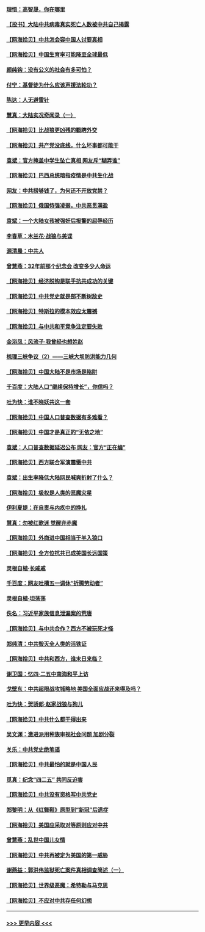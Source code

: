 #### [理悟：高智晟，你在哪里](../pages/nsc993/n12953115.md?t=05170302) 
#### [【投书】大陆中共病毒真实死亡人数被中共自己揭露](../pages/nsc993/n12953050.md?t=05170302) 
#### [【网海拾贝】中共怎会容中国人讨要真相](../pages/nsc993/n12952161.md?t=05170302) 
#### [【网海拾贝】中国生育率可能降至全球最低](../pages/nsc993/n12948793.md?t=05170302) 
#### [颜纯钩：没有公义的社会有多可怕？](../pages/nsc993/n12947626.md?t=05170302) 
#### [付宁：基督徒为什么应该声援法轮功？](../pages/nsc993/n12947233.md?t=05170302) 
#### [陈达：人无避雷针](../pages/nsc993/n12947098.md?t=05170302) 
#### [慧真：大陆实况奇闻录（一）](../pages/nsc993/n12945811.md?t=05170302) 
#### [【网海拾贝】比战狼更凶残的戳瞎外交](../pages/nsc993/n12945717.md?t=05170302) 
#### [【网海拾贝】共产党没底线，什么坏事都可能干](../pages/nsc993/n12942090.md?t=05170302) 
#### [袁斌：官方掩盖中学生坠亡真相 网友斥“糊弄谁”](../pages/nsc993/n12942029.md?t=05170302) 
#### [【网海拾贝】巴西总统暗指疫情是中共生化战](../pages/nsc993/n12938999.md?t=05170302) 
#### [网友：中共捞够钱了，为何还不开放党禁？](../pages/nsc993/n12938952.md?t=05170302) 
#### [【网海拾贝】俄国恃强凌弱，中共恶贯满盈](../pages/nsc993/n12936626.md?t=05170302) 
#### [袁斌：一个大陆女孩被强奸后报警的屈辱经历](../pages/nsc993/n12936547.md?t=05170302) 
#### [李春草：木兰花·战狼与美谍](../pages/nsc993/n12935995.md?t=05170302) 
#### [源清晨：中共人](../pages/nsc993/n12935589.md?t=05170302) 
#### [曾慧燕：32年前那个纪念会 改变多少人命运](../pages/nsc993/n12934233.md?t=05170302) 
#### [【网海拾贝】经济脱钩是联手抗共成功的关键](../pages/nsc993/n12934176.md?t=05170302) 
#### [【网海拾贝】中共党史就是部不断树敌史](../pages/nsc993/n12932844.md?t=05170302) 
#### [【网海拾贝】特斯拉的模本效应太震撼](../pages/nsc993/n12925626.md?t=05170302) 
#### [【网海拾贝】与中共和平竞争注定要失败](../pages/nsc993/n12923326.md?t=05170302) 
#### [金浴凤：风流子‧我曾经也想姓赵](../pages/nsc993/n12920911.md?t=05170302) 
#### [梳理三峡争议（2）——三峡大坝防洪能力几何](../pages/nsc993/n12920173.md?t=05170302) 
#### [【网海拾贝】中国大陆不是市场是陷阱](../pages/nsc993/n12920143.md?t=05170302) 
#### [千百度：大陆人口“继续保持增长”，你信吗？](../pages/nsc993/n12918946.md?t=05170302) 
#### [吐为快：谁不晓妖共这一套](../pages/nsc993/n12918941.md?t=05170302) 
#### [【网海拾贝】中国人口普查数据有多难看？](../pages/nsc993/n12917822.md?t=05170302) 
#### [【网海拾贝】中国才是真正的“无依之地”](../pages/nsc993/n12915845.md?t=05170302) 
#### [袁斌：人口普查数据延迟公布 网友：官方“正在编”](../pages/nsc993/n12915748.md?t=05170302) 
#### [【网海拾贝】西方联合军演震慑中共](../pages/nsc993/n12913466.md?t=05170302) 
#### [袁斌：出生率降低大陆网民喊爽折射了什么？](../pages/nsc993/n12913365.md?t=05170302) 
#### [【网海拾贝】极权是人类的恶魔灾星](../pages/nsc993/n12910697.md?t=05170302) 
#### [伊利夏提：在自责与内疚中的挣扎](../pages/nsc993/n12910493.md?t=05170302) 
#### [慧真：勿被红歌迷 觉醒弃赤魔](../pages/nsc993/n12910485.md?t=05170302) 
#### [【网海拾贝】外商进中国相当于羊入狼口](../pages/nsc993/n12908274.md?t=05170302) 
#### [【网海拾贝】全方位抗共已成美国长远国策](../pages/nsc993/n12906878.md?t=05170302) 
#### [灵根自植‧长戚戚](../pages/nsc993/n12905585.md?t=05170302) 
#### [千百度：网友吐槽五一调休“折腾劳动者”](../pages/nsc993/n12905934.md?t=05170302) 
#### [灵根自植‧坦荡荡](../pages/nsc993/n12905562.md?t=05170302) 
#### [佚名：习近平家族信息泄漏案的荒唐](../pages/nsc993/n12904705.md?t=05170302) 
#### [【网海拾贝】与中共合作？西方不被玩死才怪](../pages/nsc993/n12903873.md?t=05170302) 
#### [郑纯清：中共毁灭全人类的活铁证](../pages/nsc993/n12903785.md?t=05170302) 
#### [【网海拾贝】中共和西方，谁末日来临？](../pages/nsc993/n12903482.md?t=05170302) 
#### [谢卫国：忆四‧二五中南海和平上访](../pages/nsc993/n12902192.md?t=05170302) 
#### [戈壁东：中共超限战攻城略地 美国全面应战还来得及吗？](../pages/nsc993/n12902297.md?t=05170302) 
#### [吐为快：贺骄郎‧赵家战狼与狗儿](../pages/nsc993/n12902280.md?t=05170302) 
#### [【网海拾贝】中共什么都干得出来](../pages/nsc993/n12897500.md?t=05170302) 
#### [吴文渊：激进派用种族审视社会问题 加剧分裂](../pages/nsc993/n12893881.md?t=05170302) 
#### [关乐：中共党史绝笔谣](../pages/nsc993/n12897270.md?t=05170302) 
#### [【网海拾贝】中共最怕的就是中国人民](../pages/nsc993/n12894705.md?t=05170302) 
#### [觅真：纪念“四二五” 共同反迫害](../pages/nsc993/n12894553.md?t=05170302) 
#### [【网海拾贝】中共没有资格写中共党史](../pages/nsc993/n12892231.md?t=05170302) 
#### [郑黎明：从《红舞鞋》原型到“新冠”后遗症](../pages/nsc993/n12890469.md?t=05170302) 
#### [【网海拾贝】美国应采取对等原则应对中共](../pages/nsc993/n12889176.md?t=05170302) 
#### [曾慧燕：乱世中国儿女情](../pages/nsc993/n12887931.md?t=05170302) 
#### [【网海拾贝】中共再被定为美国的第一威胁](../pages/nsc993/n12887580.md?t=05170302) 
#### [谢燕益：郭洪伟监狱死亡案件真相调查简述（一）](../pages/nsc993/n12885648.md?t=05170302) 
#### [【网海拾贝】世界级恶魔：希特勒与马克思](../pages/nsc993/n12884062.md?t=05170302) 
#### [【网海拾贝】不应对中共存任何幻想](../pages/nsc993/n12881460.md?t=05170302) 

----
#### [ >>> 更早内容 <<< ](../indexes/nsc993-earlier.md)
